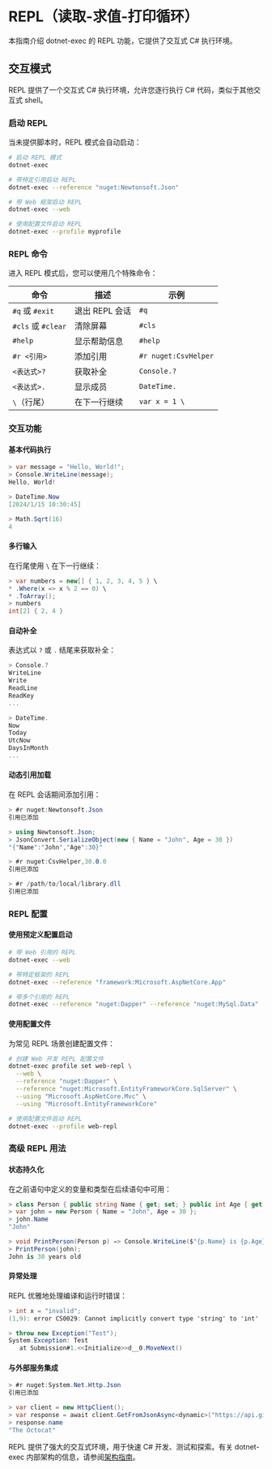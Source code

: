# REPL（读取-求值-打印循环）

本指南介绍 dotnet-exec 的 REPL 功能，它提供了交互式 C# 执行环境。

## 交互模式

REPL 提供了一个交互式 C# 执行环境，允许您逐行执行 C# 代码，类似于其他交互式 shell。

### 启动 REPL

当未提供脚本时，REPL 模式会自动启动：

```sh
# 启动 REPL 模式
dotnet-exec

# 带特定引用启动 REPL
dotnet-exec --reference "nuget:Newtonsoft.Json"

# 带 Web 框架启动 REPL
dotnet-exec --web

# 使用配置文件启动 REPL
dotnet-exec --profile myprofile
```

### REPL 命令

进入 REPL 模式后，您可以使用几个特殊命令：

| 命令 | 描述 | 示例 |
|------|------|------|
| `#q` 或 `#exit` | 退出 REPL 会话 | `#q` |
| `#cls` 或 `#clear` | 清除屏幕 | `#cls` |
| `#help` | 显示帮助信息 | `#help` |
| `#r <引用>` | 添加引用 | `#r nuget:CsvHelper` |
| `<表达式>?` | 获取补全 | `Console.?` |
| `<表达式>.` | 显示成员 | `DateTime.` |
| `\`（行尾） | 在下一行继续 | `var x = 1 \` |

### 交互功能

#### 基本代码执行

```csharp
> var message = "Hello, World!";
> Console.WriteLine(message);
Hello, World!

> DateTime.Now
[2024/1/15 10:30:45]

> Math.Sqrt(16)
4
```

#### 多行输入

在行尾使用 `\` 在下一行继续：

```csharp
> var numbers = new[] { 1, 2, 3, 4, 5 } \
* .Where(x => x % 2 == 0) \
* .ToArray();
> numbers
int[2] { 2, 4 }
```

#### 自动补全

表达式以 `?` 或 `.` 结尾来获取补全：

```csharp
> Console.?
WriteLine
Write
ReadLine
ReadKey
...

> DateTime.
Now
Today
UtcNow
DaysInMonth
...
```

#### 动态引用加载

在 REPL 会话期间添加引用：

```csharp
> #r nuget:Newtonsoft.Json
引用已添加

> using Newtonsoft.Json;
> JsonConvert.SerializeObject(new { Name = "John", Age = 30 })
"{"Name":"John","Age":30}"

> #r nuget:CsvHelper,30.0.0
引用已添加

> #r /path/to/local/library.dll
引用已添加
```

### REPL 配置

#### 使用预定义配置启动

```sh
# 带 Web 引用的 REPL
dotnet-exec --web

# 带特定框架的 REPL
dotnet-exec --reference "framework:Microsoft.AspNetCore.App"

# 带多个引用的 REPL
dotnet-exec --reference "nuget:Dapper" --reference "nuget:MySql.Data"
```

#### 使用配置文件

为常见 REPL 场景创建配置文件：

```sh
# 创建 Web 开发 REPL 配置文件
dotnet-exec profile set web-repl \
  --web \
  --reference "nuget:Dapper" \
  --reference "nuget:Microsoft.EntityFrameworkCore.SqlServer" \
  --using "Microsoft.AspNetCore.Mvc" \
  --using "Microsoft.EntityFrameworkCore"

# 使用配置文件启动 REPL
dotnet-exec --profile web-repl
```

### 高级 REPL 用法

#### 状态持久化

在之前语句中定义的变量和类型在后续语句中可用：

```csharp
> class Person { public string Name { get; set; } public int Age { get; set; } }
> var john = new Person { Name = "John", Age = 30 };
> john.Name
"John"

> void PrintPerson(Person p) => Console.WriteLine($"{p.Name} is {p.Age} years old");
> PrintPerson(john);
John is 30 years old
```

#### 异常处理

REPL 优雅地处理编译和运行时错误：

```csharp
> int x = "invalid";
(1,9): error CS0029: Cannot implicitly convert type 'string' to 'int'

> throw new Exception("Test");
System.Exception: Test
   at Submission#1.<<Initialize>>d__0.MoveNext()
```

#### 与外部服务集成

```csharp
> #r nuget:System.Net.Http.Json
引用已添加

> var client = new HttpClient();
> var response = await client.GetFromJsonAsync<dynamic>("https://api.github.com/users/octocat");
> response.name
"The Octocat"
```

REPL 提供了强大的交互式环境，用于快速 C# 开发、测试和探索。有关 dotnet-exec 内部架构的信息，请参阅[架构指南](architecture.md)。


